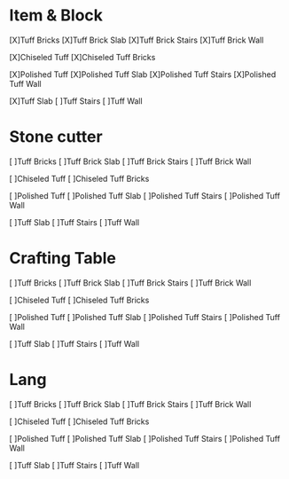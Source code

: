 # Item & Block
[X]Tuff Bricks 
[X]Tuff Brick Slab
[X]Tuff Brick Stairs
[X]Tuff Brick Wall

[X]Chiseled Tuff
[X]Chiseled Tuff Bricks

[X]Polished Tuff
[X]Polished Tuff Slab
[X]Polished Tuff Stairs
[X]Polished Tuff Wall

[X]Tuff Slab
[ ]Tuff Stairs
[ ]Tuff Wall


# Stone cutter
[ ]Tuff Bricks
[ ]Tuff Brick Slab
[ ]Tuff Brick Stairs
[ ]Tuff Brick Wall

[ ]Chiseled Tuff
[ ]Chiseled Tuff Bricks

[ ]Polished Tuff
[ ]Polished Tuff Slab
[ ]Polished Tuff Stairs
[ ]Polished Tuff Wall

[ ]Tuff Slab
[ ]Tuff Stairs
[ ]Tuff Wall

# Crafting Table
[ ]Tuff Bricks
[ ]Tuff Brick Slab
[ ]Tuff Brick Stairs
[ ]Tuff Brick Wall

[ ]Chiseled Tuff
[ ]Chiseled Tuff Bricks

[ ]Polished Tuff
[ ]Polished Tuff Slab
[ ]Polished Tuff Stairs
[ ]Polished Tuff Wall

[ ]Tuff Slab
[ ]Tuff Stairs
[ ]Tuff Wall

# Lang
[ ]Tuff Bricks
[ ]Tuff Brick Slab
[ ]Tuff Brick Stairs
[ ]Tuff Brick Wall

[ ]Chiseled Tuff
[ ]Chiseled Tuff Bricks

[ ]Polished Tuff
[ ]Polished Tuff Slab
[ ]Polished Tuff Stairs
[ ]Polished Tuff Wall

[ ]Tuff Slab
[ ]Tuff Stairs
[ ]Tuff Wall
